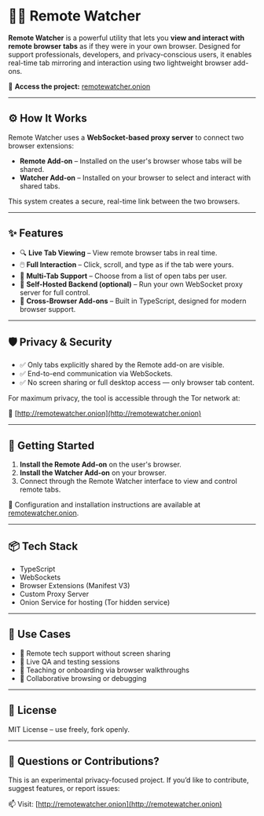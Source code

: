 # 🕵️‍♂️ Remote Watcher

**Remote Watcher** is a powerful utility that lets you **view and interact with remote browser tabs** as if they were in your own browser. Designed for support professionals, developers, and privacy-conscious users, it enables real-time tab mirroring and interaction using two lightweight browser add-ons.

🔗 **Access the project:** [remotewatcher.onion](http://remotewatcher.onion)

---

## ⚙️ How It Works

Remote Watcher uses a **WebSocket-based proxy server** to connect two browser extensions:

- **Remote Add-on** – Installed on the user's browser whose tabs will be shared.
- **Watcher Add-on** – Installed on your browser to select and interact with shared tabs.

This system creates a secure, real-time link between the two browsers.

---

## ✨ Features

- 🔍 **Live Tab Viewing** – View remote browser tabs in real time.
- 🖱️ **Full Interaction** – Click, scroll, and type as if the tab were yours.
- 🧭 **Multi-Tab Support** – Choose from a list of open tabs per user.
- 🔐 **Self-Hosted Backend (optional)** – Run your own WebSocket proxy server for full control.
- 🔄 **Cross-Browser Add-ons** – Built in TypeScript, designed for modern browser support.

---

## 🛡️ Privacy & Security

- ✅ Only tabs explicitly shared by the Remote add-on are visible.
- ✅ End-to-end communication via WebSockets.
- ✅ No screen sharing or full desktop access — only browser tab content.

For maximum privacy, the tool is accessible through the Tor network at:

🔗 [http://remotewatcher.onion](http://remotewatcher.onion)

---

## 🚀 Getting Started

1. **Install the Remote Add-on** on the user's browser.
2. **Install the Watcher Add-on** on your browser.
3. Connect through the Remote Watcher interface to view and control remote tabs.

🔧 Configuration and installation instructions are available at [remotewatcher.onion](http://remotewatcher.onion).

---

## 📦 Tech Stack

- TypeScript
- WebSockets
- Browser Extensions (Manifest V3)
- Custom Proxy Server
- Onion Service for hosting (Tor hidden service)

---

## 🧩 Use Cases

- 💼 Remote tech support without screen sharing
- 🧪 Live QA and testing sessions
- 🧠 Teaching or onboarding via browser walkthroughs
- 👥 Collaborative browsing or debugging

---

## 📄 License

MIT License – use freely, fork openly.

---

## 🙋 Questions or Contributions?

This is an experimental privacy-focused project. If you’d like to contribute, suggest features, or report issues:

📫 Visit: [http://remotewatcher.onion](http://remotewatcher.onion)

